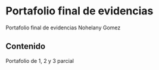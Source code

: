 # Portafolio final de evidencias
Portafolio final de evidencias Nohelany Gomez
## Contenido
Portafolio de 1, 2 y 3 parcial
